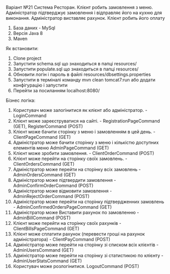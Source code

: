 Варіант №21
Система Ресторан. Клієнт робить замовлення з меню.
Адміністратор підтверджує замовлення і відправляє його на кухню для виконання.
Адміністратор виставляє рахунок. Клієнт робить його оплату

1. База даних  - MySql
2. Версія Java 8
3. Maven

Як встановити:

1. Clone project
2. Запустити schema.sql що знаходиться в папці resources/ 
3. Запустити populate.sql що знаходиться в папці resources/ 
4. Обновити логін і пароль в файлі resources/dbsettings.properties
5. Запустити в терміналі команду mvn clean tomcat7:run або додати конфігурацію і запустити
6. Перейти за посиланням localhost:8080/

Бізнес логіка:

1. Користувач може залогінитися як клієнт або адміністратор. - LoginCommand
2. Клієнт може зареєструватися на сайті. - RegistrationPageCommand (GET), RegisterCommand (POST)
3. Клієнт може бачити сторінку з меню і замовленням в цей день. - ClientPageCommand (GET)
4. Адміністратор може бачити сторінку з меню і кількістю доступних елементів меню AdminPageCommand (GET)
5. Клієнт може зробити замовлення. - ClientOrderCommand (POST)
6. Клієнт може перейти на сторінку своїх замовлень. - ClientOrdersCommand (GET)
7. Адміністратор може перейти на сторінку всіх замовлень - AdminOrdersCommand (GET)
8. Адміністратор може підтвердити замовлення - AdminConfirmOrderCommand (POST)
9. Адміністратор може відмовити замовлення - AdminRejectOrderCommand (POST)
10. Адміністратор може перейти на сторінку підтвердженних замовлень - AdminConfirmedOrdersPageCommand (GET)
11. Адміністратор може Виставити рахунок по замовленню - AdminBillCommand (POST)
12. Клієнт може перейти на сторінку своїх рахунків - ClientBillsPageCommand (GET)
13. Клієнт може сплатити рахунок (перевести гроші на рахунок адміністратора) - ClientPayCommand (POST)
14. Адміністратор може перейти на сторінку зі списком всіх клієнтів - AdminUsersCommand (GET) 
15. Адміністратор може перейти на сторінку зі статистикою по клієнту - AdminUserStatsCommand (GET) 
16. Користувач може розлогінитися. LogoutCommand (POST)